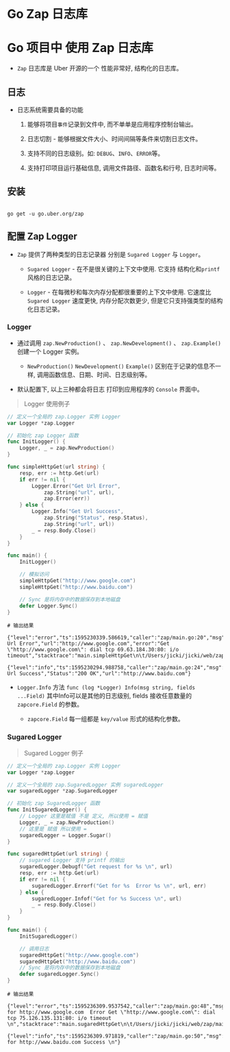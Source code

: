 # Go Zap 日志库


# Go 项目中 使用 Zap 日志库

* `Zap` 日志库是 Uber 开源的一个 性能非常好, 结构化的日志库。


## 日志

* 日志系统需要具备的功能

  1. 能够将项目`事件`记录到文件中, 而不单单是应用程序控制台输出。

  2. 日志切割 - 能够根据文件大小、时间间隔等条件来切割日志文件。

  3. 支持不同的日志级别。如: `DEBUG`、`INFO`、`ERROR`等。

  4. 支持打印项目运行基础信息, 调用文件路径、函数名和行号, 日志时间等。






## 安装

```shell

go get -u go.uber.org/zap

```


## 配置 Zap Logger

* `Zap` 提供了两种类型的日志记录器 分别是 `Sugared Logger`  与 `Logger`。

  * `Sugared Logger` - 在不是很关键的上下文中使用. 它支持 结构化和`printf`风格的日志记录。

  * `Logger` - 在每微秒和每次内存分配都很重要的上下文中使用. 它速度比 `Sugared Logger` 速度更快, 内存分配次数更少, 但是它只支持强类型的结构化日志记录。




### Logger


* 通过调用 `zap.NewProduction()` 、 `zap.NewDevelopment()` 、 `zap.Example()` 创建一个 Logger 实例。

  * `NewProduction()` `NewDevelopment()` `Example()` 区别在于记录的信息不一样, 调用函数信息、日期、时间、日志级别等。

* 默认配置下, 以上三种都会将日志 打印到应用程序的 `Console` 界面中。 


> Logger 使用例子


```go
// 定义一个全局的 zap.Logger 实例 Logger
var Logger *zap.Logger

// 初始化 zap Logger 函数
func InitLogger() {
	Logger, _ = zap.NewProduction()
}

func simpleHttpGet(url string) {
	resp, err := http.Get(url)
	if err != nil {
		Logger.Error("Get Url Error",
			zap.String("url", url),
			zap.Error(err))
	} else {
		Logger.Info("Get Url Success",
			zap.String("Status", resp.Status),
			zap.String("url", url))
		_ = resp.Body.Close()
	}
}

func main() {
	InitLogger()

	// 模拟访问
	simpleHttpGet("http://www.google.com")
	simpleHttpGet("http://www.baidu.com")

	// Sync 是将内存中的数据保存到本地磁盘
	defer Logger.Sync()
}
```


```shell
# 输出结果

{"level":"error","ts":1595230339.586619,"caller":"zap/main.go:20","msg":"Get Url Error","url":"http://www.google.com","error":"Get \"http://www.google.com\": dial tcp 69.63.184.30:80: i/o timeout","stacktrace":"main.simpleHttpGet\n\t/Users/jicki/jicki/web/zap/main.go:20\nmain.main\n\t/Users/jicki/jicki/web/zap/main.go:35\nruntime.main\n\t/usr/local/go/src/runtime/proc.go:203"}

{"level":"info","ts":1595230294.988758,"caller":"zap/main.go:24","msg":"Get Url Success","Status":"200 OK","url":"http://www.baidu.com"}

```


* `Logger.Info` 方法  `func (log *Logger) Info(msg string, fields ...Field)` 其中Info可以是其他的日志级别, fields 接收任意数量的`zapcore.Field` 的参数。

  * `zapcore.Field` 每一组都是 `key/value` 形式的结构化参数。
 


### Sugared Logger


> Sugared Logger 例子

```go
// 定义一个全局的 zap.Logger 实例 Logger
var Logger *zap.Logger

// 定义一个全局的 zap.SugaredLogger 实例 sugaredLogger
var sugaredLogger *zap.SugaredLogger

// 初始化 zap SugaredLogger 函数
func InitSugaredLogger() {
	// Logger 这里是赋值 不是 定义, 所以使用 = 赋值
	Logger, _ = zap.NewProduction()
	// 这里是 赋值 所以使用 =
	sugaredLogger = Logger.Sugar()
}

func sugaredHttpGet(url string) {
	// sugared Logger 支持 printf 的输出
	sugaredLogger.Debugf("Get request for %s \n", url)
	resp, err := http.Get(url)
	if err != nil {
		sugaredLogger.Errorf("Get for %s  Error %s \n", url, err)
	} else {
		sugaredLogger.Infof("Get for %s Success \n", url)
		_ = resp.Body.Close()
	}
}

func main() {
	InitSugaredLogger()

	// 调用日志
	sugaredHttpGet("http://www.google.com")
	sugaredHttpGet("http://www.baidu.com")
	// Sync 是将内存中的数据保存到本地磁盘
	defer sugaredLogger.Sync()
}

```

```shell
# 输出结果

{"level":"error","ts":1595236309.9537542,"caller":"zap/main.go:48","msg":"Get for http://www.google.com  Error Get \"http://www.google.com\": dial tcp 75.126.135.131:80: i/o timeout \n","stacktrace":"main.sugaredHttpGet\n\t/Users/jicki/jicki/web/zap/main.go:48\nmain.main\n\t/Users/jicki/jicki/web/zap/main.go:59\nruntime.main\n\t/usr/local/go/src/runtime/proc.go:203"}

{"level":"info","ts":1595236309.971819,"caller":"zap/main.go:50","msg":"Get for http://www.baidu.com Success \n"}

```

